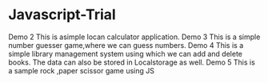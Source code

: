 # Javascript-Trial
Demo 2
This is asimple locan calculator application.
Demo 3
This is a simple number guesser game,where we can guess numbers.
Demo 4
This is a simple library management system using which we can add and delete books.
The data can also be stored in Localstorage as well.
Demo 5 
This is a sample rock ,paper scissor game using JS
